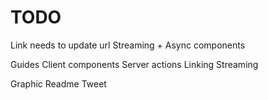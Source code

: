 # TODO

Link needs to update url
Streaming + Async components

Guides
Client components
Server actions
Linking
Streaming

Graphic
Readme
Tweet
